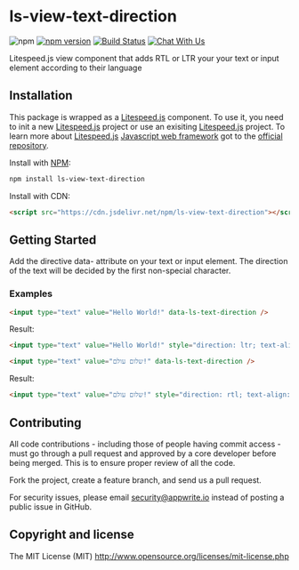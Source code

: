 # ls-view-text-direction

![npm](https://img.shields.io/npm/dt/litespeed.js.svg)
[![npm version](https://badge.fury.io/js/ls-view-text-direction.svg)](https://badge.fury.io/js/ls-view-text-direction)
[![Build Status](https://travis-ci.org/litespeed-js/ls-view-text-direction.svg?branch=master)](https://travis-ci.org/litespeed-js/ls-view-text-direction)
[![Chat With Us](https://img.shields.io/gitter/room/litespeed-js/community.svg)](https://gitter.im/litespeed-js/community?utm_source=share-link&utm_medium=link&utm_campaign=share-link)

Litespeed.js view component that adds RTL or LTR your your text or input element according to their language

## Installation

This package is wrapped as a [Litespeed.js](https://github.com/litespeed-js/litespeed.js) component. To use it, you need to init a new [Litespeed.js](https://github.com/litespeed-js/litespeed.js) project or use an exisiting [Litespeed.js](https://github.com/litespeed-js/litespeed.js) project. To learn more about [Litespeed.js](https://github.com/litespeed-js/litespeed.js) [Javascript web framework](https://github.com/litespeed-js/litespeed.js) got to the [official repository](https://github.com/litespeed-js/litespeed.js).

Install with [NPM](https://www.npmjs.com/):

```bash
npm install ls-view-text-direction
```

Install with CDN:
```html
<script src="https://cdn.jsdelivr.net/npm/ls-view-text-direction"></script>
```

## Getting Started

Add the directive data- attribute on your text or input element. The direction of the text will be decided by the first non-special character.

### Examples

```html
<input type="text" value="Hello World!" data-ls-text-direction />
```

Result:
```html
<input type="text" value="Hello World!" style="direction: ltr; text-align: left;">
```

```html
<input type="text" value="שלום עולם!" data-ls-text-direction />
```

Result:
```html
<input type="text" value="שלום עולם!" style="direction: rtl; text-align: right;">
```

## Contributing

All code contributions - including those of people having commit access - must go through a pull request and approved by a core developer before being merged. This is to ensure proper review of all the code.

Fork the project, create a feature branch, and send us a pull request.

For security issues, please email security@appwrite.io instead of posting a public issue in GitHub.

## Copyright and license

The MIT License (MIT) http://www.opensource.org/licenses/mit-license.php
